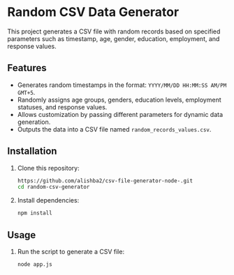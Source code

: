 # Random CSV Data Generator

This project generates a CSV file with random records based on specified parameters such as timestamp, age, gender, education, employment, and response values.

## Features

- Generates random timestamps in the format: `YYYY/MM/DD HH:MM:SS AM/PM GMT+5`.
- Randomly assigns age groups, genders, education levels, employment statuses, and response values.
- Allows customization by passing different parameters for dynamic data generation.
- Outputs the data into a CSV file named `random_records_values.csv`.

## Installation

1. Clone this repository:
   ```sh
   https://github.com/alishba2/csv-file-generator-node-.git
   cd random-csv-generator
   ```
2. Install dependencies:
   ```sh
   npm install
   ```

## Usage

1. Run the script to generate a CSV file:
   ```sh
   node app.js
   ```

